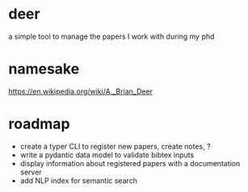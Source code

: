 # deer

a simple tool to manage the papers I work with during my phd

# namesake

https://en.wikipedia.org/wiki/A._Brian_Deer

# roadmap

- create a typer CLI to register new papers, create notes, ?
- write a pydantic data model to validate bibtex inputs
- display information about registered papers with a documentation server
- add NLP index for semantic search


